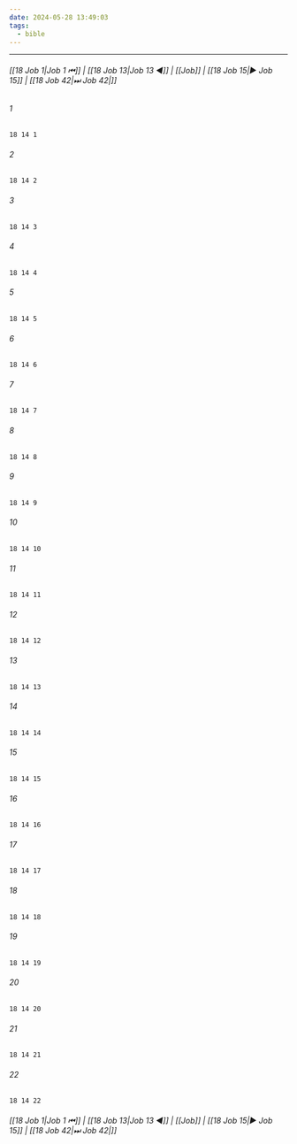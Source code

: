 ```yaml
---
date: 2024-05-28 13:49:03
tags:
  - bible
---
```

___

###### [[18 Job 1|Job 1 ⏮]] | [[18 Job 13|Job 13 ◀]] | [[Job]] | [[18 Job 15|▶ Job 15]] | [[18 Job 42|⏭ Job 42|]]

###### 1
``` verse
18 14 1 
```
###### 2
``` verse
18 14 2 
```
###### 3
``` verse
18 14 3 
```
###### 4
``` verse
18 14 4 
```
###### 5
``` verse
18 14 5 
```
###### 6
``` verse
18 14 6 
```
###### 7
``` verse
18 14 7 
```
###### 8
``` verse
18 14 8 
```
###### 9
``` verse
18 14 9 
```
###### 10
``` verse
18 14 10 
```
###### 11
``` verse
18 14 11 
```
###### 12
``` verse
18 14 12 
```
###### 13
``` verse
18 14 13 
```
###### 14
``` verse
18 14 14 
```
###### 15
``` verse
18 14 15 
```
###### 16
``` verse
18 14 16 
```
###### 17
``` verse
18 14 17 
```
###### 18
``` verse
18 14 18 
```
###### 19
``` verse
18 14 19 
```
###### 20
``` verse
18 14 20 
```
###### 21
``` verse
18 14 21 
```
###### 22
``` verse
18 14 22 
```

###### [[18 Job 1|Job 1 ⏮]] | [[18 Job 13|Job 13 ◀]] | [[Job]] | [[18 Job 15|▶ Job 15]] | [[18 Job 42|⏭ Job 42|]]

